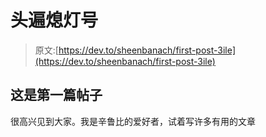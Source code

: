 # 头遍熄灯号

> 原文:[https://dev.to/sheenbanach/first-post-3ile](https://dev.to/sheenbanach/first-post-3ile)

## [](#this-is-the-first-post)这是第一篇帖子

很高兴见到大家。我是辛鲁比的爱好者，试着写许多有用的文章